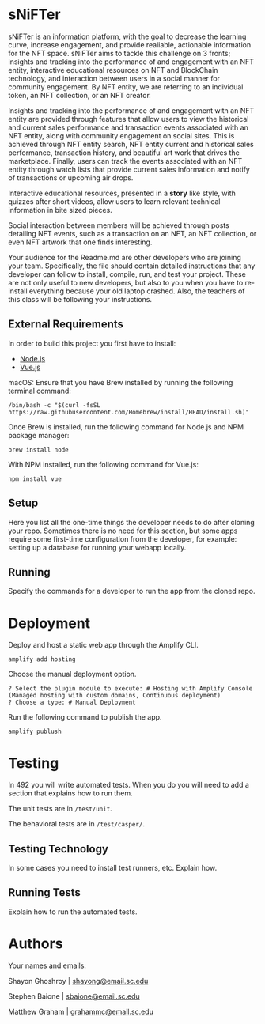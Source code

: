 # sNiFTer

sNiFTer is an information platform, with the goal to decrease the learning curve, increase engagement, and provide realiable, actionable information for the NFT space. sNiFTer aims to tackle this challenge on 3 fronts; insights and tracking into the performance of and engagement with an NFT entity, interactive educational resources on NFT and BlockChain technology, and interaction between users in a social manner for community engagement. By NFT entity, we are referring to an individual token, an NFT collection, or an NFT creator.

Insights and tracking into the performance of and engagement with an NFT entity are provided through features that allow users to view the historical and current sales performance and transaction events associated with an NFT entity, along with community engagement on social sites. This is achieved through NFT entity search, NFT entity current and historical sales performance, transaction history, and beautiful art work that drives the marketplace. Finally, users can track the events associated with an NFT entity through watch lists that provide current sales information and notify of transactions or upcoming air drops.

Interactive educational resources, presented in a __story__ like style, with quizzes after short videos, allow users to learn relevant technical information in bite sized pieces.

Social interaction between members will be achieved through posts detailing NFT events, such as a transaction on an NFT, an NFT collection, or even NFT artwork that one finds interesting.

Your audience for the Readme.md are other developers who are joining your team.
Specifically, the file should contain detailed instructions that any developer
can follow to install, compile, run, and test your project. These are not only
useful to new developers, but also to you when you have to re-install everything
because your old laptop crashed. Also, the teachers of this class will be
following your instructions.

## External Requirements

In order to build this project you first have to install:

* [Node.js](https://nodejs.org/en/)
* [Vue.js](https://vuejs.org)

macOS:
Ensure that you have Brew installed by running the following terminal command:
```
/bin/bash -c "$(curl -fsSL https://raw.githubusercontent.com/Homebrew/install/HEAD/install.sh)"
```

Once Brew is installed, run the following command for Node.js and NPM package manager:
```
brew install node
```
With NPM installed, run the following command for Vue.js:
```
npm install vue
```

## Setup

Here you list all the one-time things the developer needs to do after cloning
your repo. Sometimes there is no need for this section, but some apps require
some first-time configuration from the developer, for example: setting up a
database for running your webapp locally.

## Running

Specify the commands for a developer to run the app from the cloned repo.

# Deployment
Deploy and host a static web app through the Amplify CLI.
```
amplify add hosting
```
Choose the manual deployment option.
```
? Select the plugin module to execute: # Hosting with Amplify Console (Managed hosting with custom domains, Continuous deployment)
? Choose a type: # Manual Deployment
```
Run the following command to publish the app.
```
amplify publush
```

# Testing

In 492 you will write automated tests. When you do you will need to add a 
section that explains how to run them.

The unit tests are in `/test/unit`.

The behavioral tests are in `/test/casper/`.

## Testing Technology

In some cases you need to install test runners, etc. Explain how.

## Running Tests

Explain how to run the automated tests.

# Authors

Your names and emails:

Shayon Ghoshroy | shayong@email.sc.edu

Stephen Baione | sbaione@email.sc.edu

Matthew Graham | grahammc@email.sc.edu
